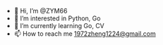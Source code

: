 - 👋 Hi, I’m @ZYM66
- 👀 I’m interested in Python, Go
- 🌱 I’m currently learning Go, CV
- 📫 How to reach me 1972zheng1224@gmail.com

<!---
ZYM66/ZYM66 is a ✨ special ✨ repository because its `README.md` (this file) appears on your GitHub profile.
You can click the Preview link to take a look at your changes.
--->
